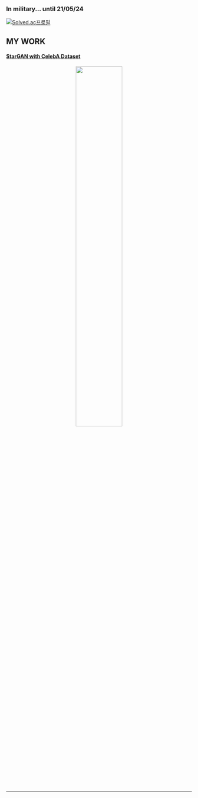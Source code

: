 ### In military... until 21/05/24

[![Solved.ac프로필](http://mazassumnida.wtf/api/v2/generate_badge?boj=99edward)](https://solved.ac/99edward)

## MY WORK  
#### [StarGAN with CelebA Dataset](https://github.com/kimjy99/stargan-celeba)
<p align='center'><img src='https://github.com/kimjy99/stargan-celeba/blob/main/images/test3.gif' width='50%'><p>
<hr>
